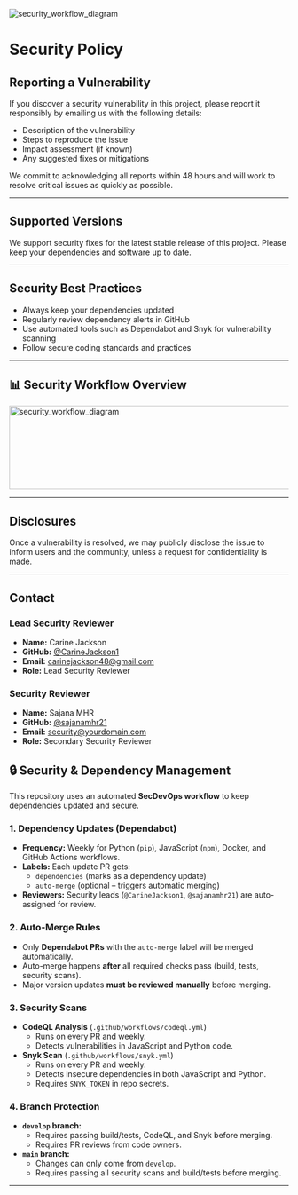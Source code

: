 ![security_workflow_diagram](https://github.com/user-attachments/assets/54256a52-51ed-4932-b910-0228b33d2a20)
# Security Policy

## Reporting a Vulnerability

If you discover a security vulnerability in this project, please report it responsibly by emailing us with the following details:

- Description of the vulnerability  
- Steps to reproduce the issue  
- Impact assessment (if known)  
- Any suggested fixes or mitigations  

We commit to acknowledging all reports within 48 hours and will work to resolve critical issues as quickly as possible.

---

## Supported Versions

We support security fixes for the latest stable release of this project. Please keep your dependencies and software up to date.

---

## Security Best Practices

- Always keep your dependencies updated  
- Regularly review dependency alerts in GitHub  
- Use automated tools such as Dependabot and Snyk for vulnerability scanning  
- Follow secure coding standards and practices  

---

## 📊 Security Workflow Overview
<img width="2461" height="151" alt="security_workflow_diagram" src="https://github.com/user-attachments/assets/1155320e-6235-47ff-8297-76e8d5d918c6" />

---

## Disclosures

Once a vulnerability is resolved, we may publicly disclose the issue to inform users and the community, unless a request for confidentiality is made.

---

## Contact

### Lead Security Reviewer
- **Name:** Carine Jackson  
- **GitHub:** [@CarineJackson1](https://github.com/CarineJackson1)  
- **Email:** carinejackson48@gmail.com 
- **Role:** Lead Security Reviewer

### Security Reviewer
- **Name:** Sajana MHR  
- **GitHub:** [@sajanamhr21](https://github.com/sajanamhr21)  
- **Email:** security@yourdomain.com  
- **Role:** Secondary Security Reviewer

## 🔒 Security & Dependency Management

This repository uses an automated **SecDevOps workflow** to keep dependencies updated and secure.

### 1. Dependency Updates (Dependabot)
- **Frequency:** Weekly for Python (`pip`), JavaScript (`npm`), Docker, and GitHub Actions workflows.
- **Labels:** Each update PR gets:
  - `dependencies` (marks as a dependency update)
  - `auto-merge` (optional – triggers automatic merging)
- **Reviewers:** Security leads (`@CarineJackson1`, `@sajanamhr21`) are auto-assigned for review.

### 2. Auto-Merge Rules
- Only **Dependabot PRs** with the `auto-merge` label will be merged automatically.
- Auto-merge happens **after** all required checks pass (build, tests, security scans).
- Major version updates **must be reviewed manually** before merging.

### 3. Security Scans
- **CodeQL Analysis** (`.github/workflows/codeql.yml`)
  - Runs on every PR and weekly.
  - Detects vulnerabilities in JavaScript and Python code.
- **Snyk Scan** (`.github/workflows/snyk.yml`)
  - Runs on every PR and weekly.
  - Detects insecure dependencies in both JavaScript and Python.
  - Requires `SNYK_TOKEN` in repo secrets.

### 4. Branch Protection
- **`develop` branch:**
  - Requires passing build/tests, CodeQL, and Snyk before merging.
  - Requires PR reviews from code owners.
- **`main` branch:**
  - Changes can only come from `develop`.
  - Requires passing all security scans and build/tests before merging.

---

